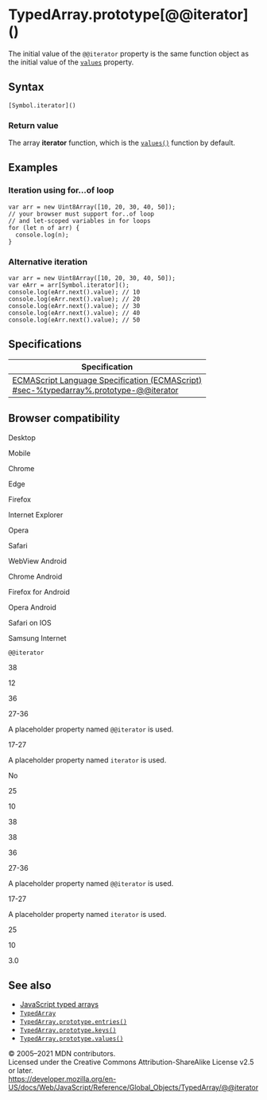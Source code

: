 TypedArray.prototype\[@@iterator\]()
====================================

The initial value of the `@@iterator` property is the same function object as the initial value of the [`values`](values) property.

Syntax
------

    [Symbol.iterator]()

### Return value

The array **iterator** function, which is the [`values()`](values) function by default.

Examples
--------

### Iteration using for...of loop

    var arr = new Uint8Array([10, 20, 30, 40, 50]);
    // your browser must support for..of loop
    // and let-scoped variables in for loops
    for (let n of arr) {
      console.log(n);
    }

### Alternative iteration

    var arr = new Uint8Array([10, 20, 30, 40, 50]);
    var eArr = arr[Symbol.iterator]();
    console.log(eArr.next().value); // 10
    console.log(eArr.next().value); // 20
    console.log(eArr.next().value); // 30
    console.log(eArr.next().value); // 40
    console.log(eArr.next().value); // 50

Specifications
--------------

<table><thead><tr class="header"><th>Specification</th></tr></thead><tbody><tr class="odd"><td><a href="#">ECMAScript Language Specification (ECMAScript)<br />
<span class="small">#sec-%typedarray%.prototype-@@iterator</span></a></td></tr></tbody></table>

Browser compatibility
---------------------

Desktop

Mobile

Chrome

Edge

Firefox

Internet Explorer

Opera

Safari

WebView Android

Chrome Android

Firefox for Android

Opera Android

Safari on IOS

Samsung Internet

`@@iterator`

38

12

36

27-36

A placeholder property named `@@iterator` is used.

17-27

A placeholder property named `iterator` is used.

No

25

10

38

38

36

27-36

A placeholder property named `@@iterator` is used.

17-27

A placeholder property named `iterator` is used.

25

10

3.0

See also
--------

-   [JavaScript typed arrays](https://developer.mozilla.org/en-US/docs/Web/JavaScript/Typed_arrays)
-   [`TypedArray`](../typedarray)
-   [`TypedArray.prototype.entries()`](entries)
-   [`TypedArray.prototype.keys()`](keys)
-   [`TypedArray.prototype.values()`](values)

© 2005–2021 MDN contributors.  
Licensed under the Creative Commons Attribution-ShareAlike License v2.5 or later.  
<a href="https://developer.mozilla.org/en-US/docs/Web/JavaScript/Reference/Global_Objects/TypedArray/@@iterator" class="_attribution-link">https://developer.mozilla.org/en-US/docs/Web/JavaScript/Reference/Global_Objects/TypedArray/@@iterator</a>
